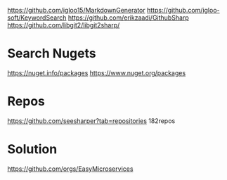 ﻿https://github.com/igloo15/MarkdownGenerator
https://github.com/igloo-soft/KeywordSearch
https://github.com/erikzaadi/GithubSharp
https://github.com/libgit2/libgit2sharp/



# Search Nugets
https://nuget.info/packages
https://www.nuget.org/packages



# Repos
https://github.com/seesharper?tab=repositories  182repos



# Solution
https://github.com/orgs/EasyMicroservices